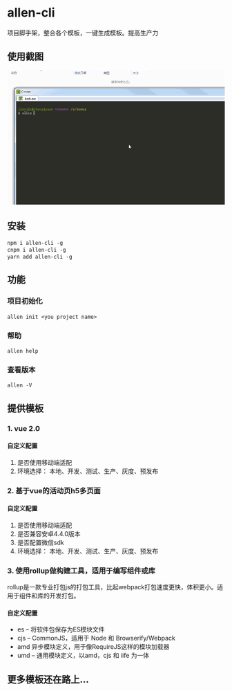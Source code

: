 # allen-cli
项目脚手架，整合各个模板，一键生成模板。提高生产力

## 使用截图
![image](./doc/alice.gif)
## 安装
```
npm i allen-cli -g
cnpm i allen-cli -g
yarn add allen-cli -g
```
## 功能
### 项目初始化
```
allen init <you project name>
```
### 帮助
```
allen help
```
### 查看版本
```
allen -V
```
## 提供模板
### 1. vue 2.0
#### 自定义配置
1. 是否使用移动端适配
2. 环境选择： 本地、开发、测试、生产、灰度、预发布  

### 2. 基于vue的活动页h5多页面
#### 自定义配置
1. 是否使用移动端适配
2. 是否兼容安卓4.4.0版本
3. 是否配置微信sdk
4. 环境选择： 本地、开发、测试、生产、灰度、预发布

### 3. 使用rollup做构建工具，适用于编写组件或库
rollup是一款专业打包js的打包工具，比起webpack打包速度更快，体积更小。适用于组件和库的开发打包。   

#### 自定义配置
-  es – 将软件包保存为ES模块文件
- cjs – CommonJS，适用于 Node 和 Browserify/Webpack
- amd 异步模块定义，用于像RequireJS这样的模块加载器
- umd – 通用模块定义，以amd，cjs 和 iife 为一体 

## 更多模板还在路上...
